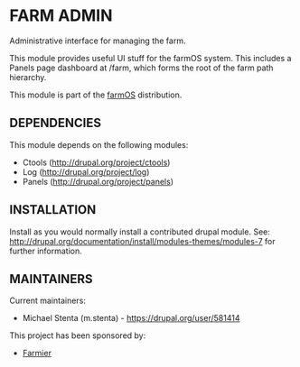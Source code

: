 FARM ADMIN
==========

Administrative interface for managing the farm.

This module provides useful UI stuff for the farmOS system. This includes a
Panels page dashboard at /farm, which forms the root of the farm path
hierarchy.

This module is part of the [farmOS](http://drupal.org/project/farm)
distribution.

DEPENDENCIES
------------

This module depends on the following modules:

 * Ctools (http://drupal.org/project/ctools)
 * Log (http://drupal.org/project/log)
 * Panels (http://drupal.org/project/panels)

INSTALLATION
------------

Install as you would normally install a contributed drupal module. See:
http://drupal.org/documentation/install/modules-themes/modules-7 for further
information.

MAINTAINERS
-----------

Current maintainers:
 * Michael Stenta (m.stenta) - https://drupal.org/user/581414

This project has been sponsored by:
 * [Farmier](http://farmier.com)
